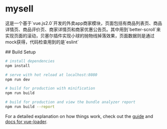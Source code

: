 # mysell
<p>这是一个基于`vue.js2.0`开发的外卖app商家模块，页面包括有商品列表页、商品详情页、商品评价页、商家详情页和商家优惠公告页。其中用到`better-scroll`来实现页面的滚动，贝塞尔插件实现小球的抛物线掉落效果，页面数据则是通过mock获得，代码检查用到的是`eslint`</p>
## Build Setup

``` bash
# install dependencies
npm install

# serve with hot reload at localhost:8080
npm run dev

# build for production with minification
npm run build

# build for production and view the bundle analyzer report
npm run build --report
```

For a detailed explanation on how things work, check out the [guide](http://vuejs-templates.github.io/webpack/) and [docs for vue-loader](http://vuejs.github.io/vue-loader).
